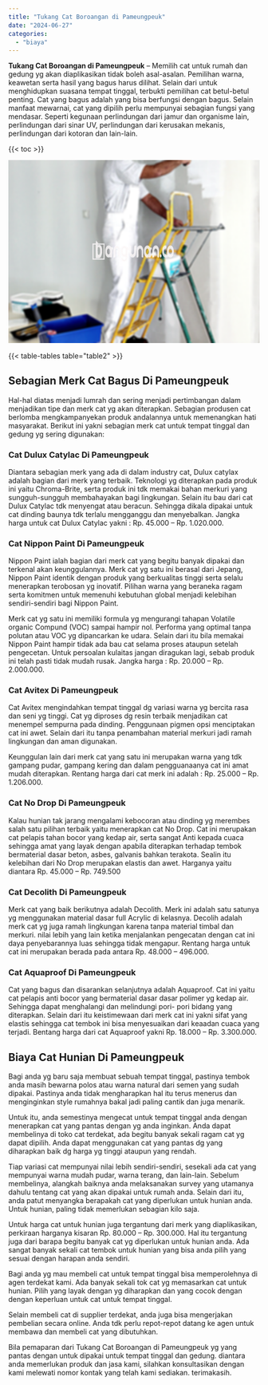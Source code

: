 ```yaml
---
title: "Tukang Cat Boroangan di Pameungpeuk"
date: "2024-06-27"
categories: 
  - "biaya"
---
```


**Tukang Cat Boroangan di Pameungpeuk** – Memilih cat untuk rumah dan gedung yg akan diaplikasikan tidak boleh asal-asalan. Pemilihan warna, keawetan serta hasil yang bagus harus dilihat. Selain dari untuk menghidupkan suasana tempat tinggal, terbukti pemilihan cat betul-betul penting. Cat yang bagus adalah yang bisa berfungsi dengan bagus. Selain manfaat mewarnai, cat yang dipilih perlu mempunyai sebagian fungsi yang mendasar. Seperti kegunaan perlindungan dari jamur dan organisme lain, perlindungan dari sinar UV, perlindungan dari kerusakan mekanis, perlindungan dari kotoran dan lain-lain.

{{< toc >}}

![Tukang Cat Boroangan di Pameungpeuk](/images/jasa-cat-murah14.png)

{{< table-tables table="table2" >}}

## Sebagian Merk Cat Bagus Di Pameungpeuk

Hal-hal diatas menjadi lumrah dan sering menjadi pertimbangan dalam menjadikan tipe dan merk cat yg akan diterapkan. Sebagian produsen cat berlomba mengkampanyekan produk andalannya untuk memenangkan hati masyarakat. Berikut ini yakni sebagian merk cat untuk tempat tinggal dan gedung yg sering digunakan:

### Cat Dulux Catylac Di Pameungpeuk

Diantara sebagian merk yang ada di dalam industry cat, Dulux catylax adalah bagian dari merk yang terbaik. Teknologi yg diterapkan pada produk ini yaitu Chroma-Brite, serta produk ini tdk memakai bahan merkuri yang sungguh-sungguh membahayakan bagi lingkungan. Selain itu bau dari cat Dulux Catylac tdk menyengat atau beracun. Sehingga dikala dipakai untuk cat dinding baunya tdk terlalu mengganggu dan menyebalkan. Jangka harga untuk cat Dulux Catylac yakni : Rp. 45.000 – Rp. 1.020.000.

### Cat Nippon Paint Di Pameungpeuk

Nippon Paint ialah bagian dari merk cat yang begitu banyak dipakai dan terkenal akan keunggulannya. Merk cat yg satu ini berasal dari Jepang, Nippon Paint identik dengan produk yang berkualitas tinggi serta selalu menerapkan terobosan yg inovatif. Pilihan warna yang beraneka ragam serta komitmen untuk memenuhi kebutuhan global menjadi kelebihan sendiri-sendiri bagi Nippon Paint.

Merk cat yg satu ini memiliki formula yg mengurangi tahapan Volatile organic Compund (VOC) sampai hampir nol. Performa yang optimal tanpa polutan atau VOC yg dipancarkan ke udara. Selain dari itu bila memakai Nippon Paint hampir tidak ada bau cat selama proses ataupun setelah pengecetan. Untuk persoalan kulaitas jangan diragukan lagi, sebab produk ini telah pasti tidak mudah rusak. Jangka harga : Rp. 20.000 – Rp. 2.000.000.

### Cat Avitex Di Pameungpeuk

Cat Avitex mengindahkan tempat tinggal dg variasi warna yg bercita rasa dan seni yg tinggi. Cat yg diproses dg resin terbaik menjadikan cat menempel sempurna pada dinding. Penggunaan pigmen opsi menciptakan cat ini awet. Selain dari itu tanpa penambahan material merkuri jadi ramah lingkungan dan aman digunakan.

Keunggulan lain dari merk cat yang satu ini merupakan warna yang tdk gampang pudar, gampang kering dan dalam pengguanaanya cat ini amat mudah diterapkan. Rentang harga dari cat merk ini adalah : Rp. 25.000 – Rp. 1.206.000.

### Cat No Drop Di Pameungpeuk

Kalau hunian tak jarang mengalami kebocoran atau dinding yg merembes salah satu pilihan terbaik yaitu menerapkan cat No Drop. Cat ini merupakan cat pelapis tahan bocor yang kedap air, serta sangat Anti kepada cuaca sehingga amat yang layak dengan apabila diterapkan terhadap tembok bermaterial dasar beton, asbes, galvanis bahkan terakota. Sealin itu kelebihan dari No Drop merupakan elastis dan awet. Harganya yaitu diantara Rp. 45.000 – Rp. 749.500

### Cat Decolith Di Pameungpeuk

Merk cat yang baik berikutnya adalah Decolith. Merk ini adalah satu satunya yg menggunakan material dasar full Acrylic di kelasnya. Decolih adalah merk cat yg juga ramah lingkungan karena tanpa material timbal dan merkuri. nilai lebih yang lain ketika menjalankan pengecatan dengan cat ini daya penyebarannya luas sehingga tidak mengapur. Rentang harga untuk cat ini merupakan berada pada antara Rp. 48.000 – 496.000.

### Cat Aquaproof Di Pameungpeuk

Cat yang bagus dan disarankan selanjutnya adalah Aquaproof. Cat ini yaitu cat pelapis anti bocor yang bermaterial dasar dasar polimer yg kedap air. Sehingga dapat menghalangi dan melindungi pori- pori bidang yang diterapkan. Selain dari itu keistimewaan dari merk cat ini yakni sifat yang elastis sehingga cat tembok ini bisa menyesuaikan dari keaadan cuaca yang terjadi. Bentang harga dari cat Aquaproof yakni Rp. 18.000 – Rp. 3.300.000.

## Biaya Cat Hunian Di Pameungpeuk

Bagi anda yg baru saja membuat sebuah tempat tinggal, pastinya tembok anda masih bewarna polos atau warna natural dari semen yang sudah dipakai. Pastinya anda tidak mengharapkan hal itu terus menerus dan menginginkan style rumahnya bakal jadi paling cantik dan juga menarik.

Untuk itu, anda semestinya mengecat untuk tempat tinggal anda dengan menerapkan cat yang pantas dengan yg anda inginkan. Anda dapat membelinya di toko cat terdekat, ada begitu banyak sekali ragam cat yg dapat dipilih. Anda dapat menggunakan cat yang pantas dg yang diharapkan baik dg harga yg tinggi ataupun yang rendah.

Tiap variasi cat mempunyai nilai lebih sendiri-sendiri, sesekali ada cat yang mempunyai warna mudah pudar, warna terang, dan lain-lain. Sebelum membelinya, alangkah baiknya anda melaksanakan survey yang utamanya dahulu tentang cat yang akan dipakai untuk rumah anda. Selain dari itu, anda patut menyangka berapakah cat yang diperlukan untuk hunian anda. Untuk hunian, paling tidak memerlukan sebagian kilo saja.

Untuk harga cat untuk hunian juga tergantung dari merk yang diaplikasikan, perkiraan harganya kisaran Rp. 80.000 – Rp. 300.000. Hal itu tergantung juga dari barapa begitu banyak cat yg diperlukan untuk hunian anda. Ada sangat banyak sekali cat tembok untuk hunian yang bisa anda pilih yang sesuai dengan harapan anda sendiri.

Bagi anda yg mau membeli cat untuk tempat tinggal bisa memperolehnya di agen terdekat kami. Ada banyak sekali tok cat yg memasarkan cat untuk hunian. Pilih yang layak dengan yg diharapkan dan yang cocok dengan dengan keperluan untuk cat untuk tempat tinggal.

Selain membeli cat di supplier terdekat, anda juga bisa mengerjakan pembelian secara online. Anda tdk perlu repot-repot datang ke agen untuk membawa dan membeli cat yang dibutuhkan.

Bila pemaparan dari Tukang Cat Boroangan di Pameungpeuk yg yang pantas dengan untuk dipakai untuk tempat tinggal dan gedung. diantara anda memerlukan produk dan jasa kami, silahkan konsultasikan dengan kami melewati nomor kontak yang telah kami sediakan. terimakasih.
